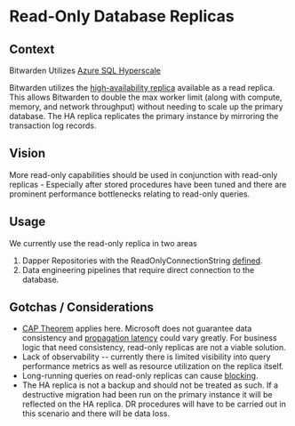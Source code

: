 # Read-Only Database Replicas

## Context

Bitwarden Utilizes
[Azure SQL Hyperscale](https://learn.microsoft.com/en-us/azure/azure-sql/database/service-tier-hyperscale?view=azuresql)

Bitwarden utilizes the
[high-availability replica](https://learn.microsoft.com/en-us/azure/azure-sql/database/service-tier-hyperscale-replicas?view=azuresql#high-availability-replica)
available as a read replica. This allows Bitwarden to double the max worker limit (along with
compute, memory, and network throughput) without needing to scale up the primary database. The HA
replica replicates the primary instance by mirroring the transaction log records.

## Vision

More read-only capabilities should be used in conjunction with read-only replicas - Especially after
stored procedures have been tuned and there are prominent performance bottlenecks relating to
read-only queries.

## Usage

We currently use the read-only replica in two areas

1. Dapper Repositories with the ReadOnlyConnectionString
   [defined](https://github.com/search?q=repo%3Abitwarden%2Fserver%20path%3A%2F%5Esrc%5C%2FInfrastructure%5C.Dapper%5C%2FRepositories%5C%2F%2F%20ReadOnlyConnectionString&type=code).
2. Data engineering pipelines that require direct connection to the database.

## Gotchas / Considerations

- [CAP Theorem](https://en.wikipedia.org/wiki/CAP_theorem) applies here. Microsoft does not
  guarantee data consistency and
  [propagation latency](https://learn.microsoft.com/en-us/azure/azure-sql/database/read-scale-out?view=azuresql#data-consistency)
  could vary greatly. For business logic that need consistency, read-only replicas are not a viable
  solution.
- Lack of observability -- currently there is limited visibility into query performance metrics as
  well as resource utilization on the replica itself.
- Long-running queries on read-only replicas can cause
  [blocking](https://learn.microsoft.com/en-us/azure/azure-sql/database/read-scale-out?view=azuresql#long-running-queries-on-read-only-replicas).
- The HA replica is not a backup and should not be treated as such. If a destructive migration had
  been run on the primary instance it will be reflected on the HA replica. DR procedures will have
  to be carried out in this scenario and there will be data loss.
